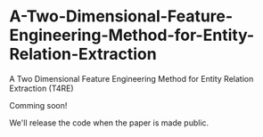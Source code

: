 # A-Two-Dimensional-Feature-Engineering-Method-for-Entity-Relation-Extraction

A Two Dimensional Feature Engineering Method for Entity Relation Extraction (T4RE)

Comming soon!

We'll release the code when the paper is made public.
